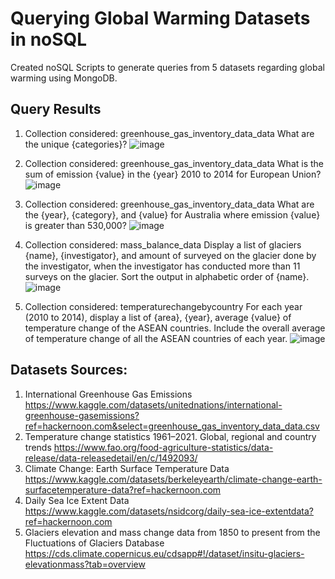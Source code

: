 # Querying Global Warming Datasets in noSQL
Created noSQL Scripts to generate queries from 5 datasets regarding global warming using MongoDB.

## Query Results
1) Collection considered: greenhouse_gas_inventory_data_data
What are the unique {categories}? 
![image](https://user-images.githubusercontent.com/84263856/201738626-5022ca7a-b4ff-45eb-9502-daf59d74c0d9.png)

2) Collection considered: greenhouse_gas_inventory_data_data 
What is the sum of emission {value} in the {year} 2010 to 2014 for European Union?     
![image](https://user-images.githubusercontent.com/84263856/201738645-da4c5fac-bbae-49f8-af2d-c22ec39673f8.png)

3) Collection considered: greenhouse_gas_inventory_data_data
What are the {year}, {category}, and {value} for Australia where emission {value} is 
greater than 530,000? 
![image](https://user-images.githubusercontent.com/84263856/201738656-077d4ed9-d526-4d15-90a3-6c972a5dacf5.png)

4) Collection considered: mass_balance_data
Display a list of glaciers {name}, {investigator}, and amount of surveyed on the 
glacier done by the investigator, when the investigator has conducted more than 11 
surveys on the glacier. Sort the output in alphabetic order of {name}.
![image](https://user-images.githubusercontent.com/84263856/201738690-2568a741-be8a-4b7f-ab36-f51cfc144d37.png)

5) Collection considered: temperaturechangebycountry 
For each year (2010 to 2014), display a list of {area}, {year}, average {value} of 
temperature change of the ASEAN countries. Include the overall average of temperature change of all the ASEAN countries of each year.
![image](https://user-images.githubusercontent.com/84263856/201738699-57caffe0-b4e7-434d-9580-eb0f0a3215e3.png)

## Datasets Sources:
1. International Greenhouse Gas Emissions https://www.kaggle.com/datasets/unitednations/international-greenhouse-gasemissions?ref=hackernoon.com&select=greenhouse_gas_inventory_data_data.csv 
2. Temperature change statistics 1961–2021. Global, regional and country trends https://www.fao.org/food-agriculture-statistics/data-release/data-releasedetail/en/c/1492093/ 
3. Climate Change: Earth Surface Temperature Data https://www.kaggle.com/datasets/berkeleyearth/climate-change-earth-surfacetemperature-data?ref=hackernoon.com 
4. Daily Sea Ice Extent Data https://www.kaggle.com/datasets/nsidcorg/daily-sea-ice-extentdata?ref=hackernoon.com 
5. Glaciers elevation and mass change data from 1850 to present from the Fluctuations of Glaciers Database https://cds.climate.copernicus.eu/cdsapp#!/dataset/insitu-glaciers-elevationmass?tab=overview
